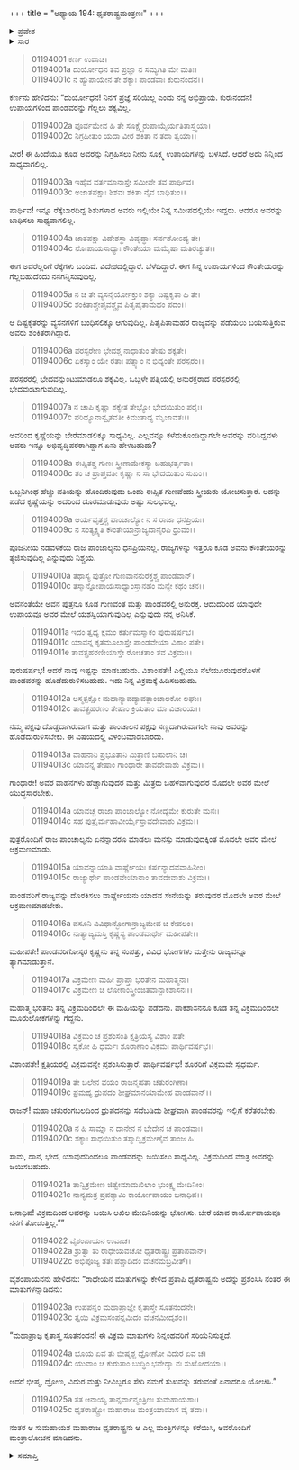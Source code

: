 +++
title = "ಅಧ್ಯಾಯ 194: ಧೃತರಾಷ್ಟ್ರಮಂತ್ರಣಃ"
+++

<details><summary>ಪ್ರವೇಶ</summary>


।।   ಓಂ ಓಂ ನಮೋ ನಾರಾಯಣಾಯ।।   ಶ್ರೀ ವೇದವ್ಯಾಸಾಯ ನಮಃ ।।

ಶ್ರೀ ಕೃಷ್ಣದ್ವೈಪಾಯನ ವೇದವ್ಯಾಸ ವಿರಚಿತ  

**ಶ್ರೀ ಮಹಾಭಾರತ**

**ಆದಿ ಪರ್ವ**

**ವಿದುರಾಗಮನ ಪರ್ವ**

**ಅಧ್ಯಾಯ 194**

</details>


<details><summary>ಸಾರ</summary>

ಕರ್ಣನು ತನಗೆ ತೋಚಿದ ಉಪಾಯಗಳನ್ನು ಹೇಳುವುದು (1-22). ಧೃತರಾಷ್ಟ್ರನು ಇತರರೊಡನೆ ಸಮಾಲೋಚನೆ ಮಾಡುತ್ತೇನೆ ಎಂದು ಹೇಳುವುದು (23-25).

</details>



> 01194001 ಕರ್ಣ ಉವಾಚ।  
01194001a ದುರ್ಯೋಧನ ತವ ಪ್ರಜ್ಞಾ ನ ಸಮ್ಯಗಿತಿ ಮೇ ಮತಿಃ।   
01194001c ನ ಹ್ಯುಪಾಯೇನ ತೇ ಶಕ್ಯಾಃ ಪಾಂಡವಾಃ ಕುರುನಂದನ।।

ಕರ್ಣನು ಹೇಳಿದನು: “ದುರ್ಯೋಧನ! ನಿನಗೆ ಪ್ರಜ್ಞೆ ಸರಿಯಿಲ್ಲ ಎಂದು ನನ್ನ ಅಭಿಪ್ರಾಯ. ಕುರುನಂದನ! ಉಪಾಯಗಳಿಂದ ಪಾಂಡವರನ್ನು ಗೆಲ್ಲಲು ಶಕ್ಯವಿಲ್ಲ.

> 01194002a ಪೂರ್ವಮೇವ ಹಿ ತೇ ಸೂಕ್ಷ್ಮೈರುಪಾಯೈರ್ಯತಿತಾಸ್ತ್ವಯಾ।  
01194002c ನಿಗ್ರಹೀತುಂ ಯದಾ ವೀರ ಶಕಿತಾ ನ ತದಾ ತ್ವಯಾ।।

ವೀರ! ಈ ಹಿಂದೆಯೂ ಕೂಡ ಅವರನ್ನು ನಿಗ್ರಹಿಸಲು ನೀನು ಸೂಕ್ಷ್ಮ ಉಪಾಯಗಳನ್ನು ಬಳಸಿದೆ. ಆದರೆ ಅದು ನಿನ್ನಿಂದ ಸಾಧ್ಯವಾಗಲಿಲ್ಲ.

> 01194003a ಇಹೈವ ವರ್ತಮಾನಾಸ್ತೇ ಸಮೀಪೇ ತವ ಪಾರ್ಥಿವ।  
01194003c ಅಜಾತಪಕ್ಷಾಃ ಶಿಶವಃ ಶಕಿತಾ ನೈವ ಬಾಧಿತುಂ।।

ಪಾರ್ಥಿವ! ಇನ್ನೂ ರೆಕ್ಕೆಬಾರದಿದ್ದ ಶಿಶುಗಳಾದ ಅವರು ಇಲ್ಲಿಯೇ ನಿನ್ನ ಸಮೀಪದಲ್ಲಿಯೇ ಇದ್ದರು. ಆದರೂ ಅವರನ್ನು ಬಾಧಿಸಲು ಸಾಧ್ಯವಾಗಲಿಲ್ಲ.

> 01194004a ಜಾತಪಕ್ಷಾ ವಿದೇಶಸ್ಥಾ ವಿವೃದ್ಧಾಃ ಸರ್ವಶೋಽದ್ಯ ತೇ।  
01194004c ನೋಪಾಯಸಾಧ್ಯಾಃ ಕೌಂತೇಯಾ ಮಮೈಷಾ ಮತಿರಚ್ಯುತ।।

ಈಗ ಅವರೆಲ್ಲರಿಗೆ ರೆಕ್ಕೆಗಳು ಬಂದಿವೆ. ವಿದೇಶದಲ್ಲಿದ್ದಾರೆ. ಬೆಳೆದಿದ್ದಾರೆ. ಈಗ ನಿನ್ನ ಉಪಾಯಗಳಿಂದ ಕೌಂತೇಯರನ್ನು ಗೆಲ್ಲಬಹುದೆಂದು ನನಗನ್ನಿಸುವುದಿಲ್ಲ.

> 01194005a ನ ಚ ತೇ ವ್ಯಸನೈರ್ಯೋಕ್ತುಂ ಶಕ್ಯಾ ದಿಷ್ಟಕೃತಾ ಹಿ ತೇ।  
01194005c ಶಂಕಿತಾಶ್ಚೇಪ್ಸವಶ್ಚೈವ ಪಿತೃಪೈತಾಮಹಂ ಪದಂ।।

ಆ ದಿಷ್ಟಕೃತರನ್ನು ವ್ಯಸನಗಳಿಗೆ ಬಂಧಿಸಲಿಕ್ಕೂ ಆಗುವುದಿಲ್ಲ. ಪಿತೃಪಿತಾಮಹರ ರಾಜ್ಯವನ್ನು ಪಡೆಯಲು ಬಯಸುತ್ತಿರುವ ಅವರು ಶಂಕಿತರಾಗಿದ್ದಾರೆ.

> 01194006a ಪರಸ್ಪರೇಣ ಭೇದಶ್ಚ ನಾಧಾತುಂ ತೇಷು ಶಕ್ಯತೇ।  
01194006c ಏಕಸ್ಯಾಂ ಯೇ ರತಾಃ ಪತ್ನ್ಯಾಂ ನ ಭಿದ್ಯಂತೇ ಪರಸ್ಪರಂ।।

ಪರಸ್ಪರರಲ್ಲಿ ಭೇದವನ್ನುಂಟುಮಾಡಲೂ ಶಕ್ಯವಿಲ್ಲ. ಒಬ್ಬಳೇ ಪತ್ನಿಯಲ್ಲಿ ಅನುರಕ್ತರಾದ ಪರಸ್ಪರರಲ್ಲಿ ಭೇದವುಂಟಾಗುವುದಿಲ್ಲ.

> 01194007a ನ ಚಾಪಿ ಕೃಷ್ಣಾ ಶಕ್ಯೇತ ತೇಭ್ಯೋ ಭೇದಯಿತುಂ ಪರೈಃ।  
01194007c ಪರಿದ್ಯೂನಾನ್ವೃತವತೀ ಕಿಮುತಾದ್ಯ ಮೃಜಾವತಃ।।

ಅವರಿಂದ ಕೃಷ್ಣೆಯನ್ನು ಬೇರೆಮಾಡಲಿಕ್ಕೂ ಸಾಧ್ಯವಿಲ್ಲ. ಎಲ್ಲವನ್ನೂ ಕಳೆದುಕೊಂಡಿದ್ದಾಗಲೇ ಅವರನ್ನು ವರಿಸಿದ್ದವಳು ಅವರು ಇನ್ನೂ ಅಭಿವೃದ್ಧಿಪರರಾಗಿದ್ದಾಗ ಏನು ಹೇಳಬಹುದು?

> 01194008a ಈಪ್ಸಿತಶ್ಚ ಗುಣಃ ಸ್ತ್ರೀಣಾಮೇಕಸ್ಯಾ ಬಹುಭರ್ತೃತಾ।  
01194008c ತಂ ಚ ಪ್ರಾಪ್ತವತೀ ಕೃಷ್ಣಾ ನ ಸಾ ಭೇದಯಿತುಂ ಸುಖಂ।।

ಒಬ್ಬನಿಗಿಂಥ ಹೆಚ್ಚು ಪತಿಯನ್ನು ಹೊಂದಿರುವುದು ಒಂದು ಈಪ್ಸಿತ ಗುಣವೆಂದು ಸ್ತ್ರೀಯರು ಯೋಚಿಸುತ್ತಾರೆ. ಅದನ್ನು ಪಡೆದ ಕೃಷ್ಣೆಯನ್ನು ಅದರಿಂದ ದೂರಮಾಡುವುದು ಅಷ್ಟು ಸುಲಭವಲ್ಲ.

> 01194009a ಆರ್ಯವೃತ್ತಶ್ಚ ಪಾಂಚಾಲ್ಯೋ ನ ಸ ರಾಜಾ ಧನಪ್ರಿಯಃ।   
01194009c ನ ಸಂತ್ಯಕ್ಷ್ಯತಿ ಕೌಂತೇಯಾನ್ರಾಜ್ಯದಾನೈರಪಿ ಧ್ರುವಂ।।

ಪೂಜನೀಯ ನಡವಳಿಕೆಯ ರಾಜ ಪಾಂಚಾಲ್ಯನು ಧನಪ್ರಿಯನಲ್ಲ. ರಾಜ್ಯಗಳನ್ನು ಇತ್ತರೂ ಕೂಡ ಅವನು ಕೌಂತೇಯರನ್ನು ತ್ಯಜಿಸುವುದಿಲ್ಲ ಎನ್ನುವುದು ನಿಶ್ಚಯ.

> 01194010a ತಥಾಸ್ಯ ಪುತ್ರೋ ಗುಣವಾನನುರಕ್ತಶ್ಚ ಪಾಂಡವಾನ್।  
01194010c ತಸ್ಮಾನ್ನೋಪಾಯಸಾಧ್ಯಾಂಸ್ತಾನಹಂ ಮನ್ಯೇ ಕಥಂ ಚನ।।

ಅವನಂತೆಯೇ ಅವನ ಪುತ್ರನೂ ಕೂಡ ಗುಣವಂತ ಮತ್ತು ಪಾಂಡವರಲ್ಲಿ ಅನುರಕ್ತ. ಆದುದರಿಂದ ಯಾವುದೇ ಉಪಾಯವೂ ಅವರ ಮೇಲೆ ಯಶಸ್ವಿಯಾಗುವುದಿಲ್ಲ ಎನ್ನುವುದು ನನ್ನ ಅನಿಸಿಕೆ.

> 01194011a ಇದಂ ತ್ವದ್ಯ ಕ್ಷಮಂ ಕರ್ತುಮಸ್ಮಾಕಂ ಪುರುಷರ್ಷಭ।  
01194011c ಯಾವನ್ನ ಕೃತಮೂಲಾಸ್ತೇ ಪಾಂಡವೇಯಾ ವಿಶಾಂ ಪತೇ।  
01194011e ತಾವತ್ಪ್ರಹರಣೀಯಾಸ್ತೇ ರೋಚತಾಂ ತವ ವಿಕ್ರಮಃ।।

ಪುರುಷರ್ಷಭ! ಆದರೆ ನಾವು ಇಷ್ಟನ್ನು ಮಾಡಬಹುದು. ವಿಶಾಂಪತೇ! ಎಲ್ಲಿಯೂ ನೆಲೆಯೂರುವುದರೊಳಗೆ ಪಾಂಡವರನ್ನು ಹೊಡೆದುರುಳಿಸಬಹುದು. ಇದು ನಿನ್ನ ವಿಕ್ರಮಕ್ಕೆ ಹಿಡಿಸಬಹುದು.

> 01194012a ಅಸ್ಮತ್ಪಕ್ಷೋ ಮಹಾನ್ಯಾವದ್ಯಾವತ್ಪಾಂಚಾಲಕೋ ಲಘುಃ।  
01194012c ತಾವತ್ಪ್ರಹರಣಂ ತೇಷಾಂ ಕ್ರಿಯತಾಂ ಮಾ ವಿಚಾರಯ।।

ನಮ್ಮ ಪಕ್ಷವು ದೊಡ್ಡದಾಗಿರುವಾಗ ಮತ್ತು ಪಾಂಚಾಲನ ಪಕ್ಷವು ಸಣ್ಣದಾಗಿರುವಾಗಲೇ ನಾವು ಅವರನ್ನು ಹೊಡೆದುರುಳಿಸಬೇಕು. ಈ ವಿಷಯದಲ್ಲಿ ವಿಳಂಬಮಾಡಬಾರದು.

> 01194013a ವಾಹನಾನಿ ಪ್ರಭೂತಾನಿ ಮಿತ್ರಾಣಿ ಬಹುಲಾನಿ ಚ।  
01194013c ಯಾವನ್ನ ತೇಷಾಂ ಗಾಂಧಾರೇ ತಾವದೇವಾಶು ವಿಕ್ರಮ।।

ಗಾಂಧಾರೇ! ಅವರ ವಾಹನಗಳು ಹೆಚ್ಚಾಗುವುದರ ಮತ್ತು ಮಿತ್ರರು ಬಹಳವಾಗುವುದರ ಮೊದಲೇ ಅವರ ಮೇಲೆ ಯುದ್ಧಸಾರಬೇಕು.

> 01194014a ಯಾವಚ್ಚ ರಾಜಾ ಪಾಂಚಾಲ್ಯೋ ನೋದ್ಯಮೇ ಕುರುತೇ ಮನಃ।  
01194014c ಸಹ ಪುತ್ರೈರ್ಮಹಾವೀರ್ಯೈಸ್ತಾವದೇವಾಶು ವಿಕ್ರಮ।।

ಪುತ್ರರೊಂದಿಗೆ ರಾಜ ಪಾಂಚಾಲ್ಯನು ಏನನ್ನಾದರೂ ಮಾಡಲು ಮನಸ್ಸು ಮಾಡುವುದಕ್ಕಿಂತ ಮೊದಲೇ ಅವರ ಮೇಲೆ ಆಕ್ರಮಣಮಾಡು.

> 01194015a ಯಾವನ್ನಾಯಾತಿ ವಾರ್ಷ್ಣೇಯಃ ಕರ್ಷನ್ಯಾದವವಾಹಿನೀಂ।  
01194015c ರಾಜ್ಯಾರ್ಥೇ ಪಾಂಡವೇಯಾನಾಂ ತಾವದೇವಾಶು ವಿಕ್ರಮ।।

ಪಾಂಡವರಿಗೆ ರಾಜ್ಯವನ್ನು ದೊರಕಿಸಲು ವಾರ್ಷ್ಣೇಯನು ಯಾದವ ಸೇನೆಯನ್ನು ತರುವುದರ ಮೊದಲೇ ಅವರ ಮೇಲೆ ಆಕ್ರಮಣಮಾಡಬೇಕು.

> 01194016a ವಸೂನಿ ವಿವಿಧಾನ್ಭೋಗಾನ್ರಾಜ್ಯಮೇವ ಚ ಕೇವಲಂ।  
01194016c ನಾತ್ಯಾಜ್ಯಮಸ್ತಿ ಕೃಷ್ಣಸ್ಯ ಪಾಂಡವಾರ್ಥೇ ಮಹೀಪತೇ।।

ಮಹೀಪತೇ! ಪಾಂಡವರಿಗೋಸ್ಕರ ಕೃಷ್ಣನು ತನ್ನ ಸಂಪತ್ತು, ವಿವಿಧ ಭೋಗಗಳು ಮತ್ತೇನು ರಾಜ್ಯವನ್ನೂ ತ್ಯಾಗಮಾಡುತ್ತಾನೆ.

> 01194017a ವಿಕ್ರಮೇಣ ಮಹೀ ಪ್ರಾಪ್ತಾ ಭರತೇನ ಮಹಾತ್ಮನಾ।  
01194017c ವಿಕ್ರಮೇಣ ಚ ಲೋಕಾಂಸ್ತ್ರೀಂಜಿತವಾನ್ಪಾಕಶಾಸನಃ।।

ಮಹಾತ್ಮ ಭರತನು ತನ್ನ ವಿಕ್ರಮದಿಂದಲೇ ಈ ಮಹಿಯನ್ನು ಪಡೆದನು. ಪಾಕಶಾಸನನೂ ಕೂಡ ತನ್ನ ವಿಕ್ರಮದಿಂದಲೇ ಮೂರುಲೋಕಗಳನ್ನು ಗೆದ್ದನು.

> 01194018a ವಿಕ್ರಮಂ ಚ ಪ್ರಶಂಸಂತಿ ಕ್ಷತ್ರಿಯಸ್ಯ ವಿಶಾಂ ಪತೇ।  
01194018c ಸ್ವಕೋ ಹಿ ಧರ್ಮಃ ಶೂರಾಣಾಂ ವಿಕ್ರಮಃ ಪಾರ್ಥಿವರ್ಷಭ।।

ವಿಶಾಂಪತೇ! ಕ್ಷತ್ರಿಯರಲ್ಲಿ ವಿಕ್ರಮವನ್ನೇ ಪ್ರಶಂಸಿಸುತ್ತಾರೆ. ಪಾರ್ಥಿವರ್ಷಭ! ಶೂರರಿಗೆ ವಿಕ್ರಮವೇ ಸ್ವಧರ್ಮ.

> 01194019a ತೇ ಬಲೇನ ವಯಂ ರಾಜನ್ಮಹತಾ ಚತುರಂಗಿಣಾ।   
01194019c ಪ್ರಮಥ್ಯ ದ್ರುಪದಂ ಶೀಘ್ರಮಾನಯಾಮೇಹ ಪಾಂಡವಾನ್।।

ರಾಜನ್! ಮಹಾ ಚತುರಂಗಬಲದಿಂದ ದ್ರುಪದನನ್ನು ಸದೆಬಡಿದು ಶೀಘ್ರವಾಗಿ ಪಾಂಡವರನ್ನು ಇಲ್ಲಿಗೆ ಕರೆತರಬೇಕು.

> 01194020a ನ ಹಿ ಸಾಮ್ನಾ ನ ದಾನೇನ ನ ಭೇದೇನ ಚ ಪಾಂಡವಾಃ।  
01194020c ಶಕ್ಯಾಃ ಸಾಧಯಿತುಂ ತಸ್ಮಾದ್ವಿಕ್ರಮೇಣೈವ ತಾಂಜ ಹಿ।

ಸಾಮ, ದಾನ, ಭೇದ, ಯಾವುದರಿಂದಲೂ ಪಾಂಡವರನ್ನು ಜಯಿಸಲು ಸಾಧ್ಯವಿಲ್ಲ. ವಿಕ್ರಮದಿಂದ ಮಾತ್ರ ಅವರನ್ನು ಜಯಿಸಬಹುದು.

> 01194021a ತಾನ್ವಿಕ್ರಮೇಣ ಜಿತ್ವೇಮಾಮಖಿಲಾಂ ಭುಂಕ್ಷ್ವ ಮೇದಿನೀಂ।  
01194021c ನಾನ್ಯಮತ್ರ ಪ್ರಪಶ್ಯಾಮಿ ಕಾರ್ಯೋಪಾಯಂ ಜನಾಧಿಪ।।

ಜನಾಧಿಪ! ವಿಕ್ರಮದಿಂದ ಅವರನ್ನು ಜಯಿಸಿ ಅಖಿಲ ಮೇದಿನಿಯನ್ನು ಭೋಗಿಸು. ಬೇರೆ ಯಾವ ಕಾರ್ಯೋಪಾಯವೂ ನನಗೆ ತೋಚುತ್ತಿಲ್ಲ.””

> 01194022 ವೈಶಂಪಾಯನ ಉವಾಚ।  
01194022a ಶ್ರುತ್ವಾ ತು ರಾಧೇಯವಚೋ ಧೃತರಾಷ್ಟ್ರಃ ಪ್ರತಾಪವಾನ್।  
01194022c ಅಭಿಪೂಜ್ಯ ತತಃ ಪಶ್ಚಾದಿದಂ ವಚನಮಬ್ರವೀತ್।।

ವೈಶಂಪಾಯನನು ಹೇಳಿದನು: “ರಾಧೇಯನ ಮಾತುಗಳನ್ನು ಕೇಳಿದ ಪ್ರತಾಪಿ ಧೃತರಾಷ್ಟ್ರನು ಅದನ್ನು ಪ್ರಶಂಸಿಸಿ ನಂತರ ಈ ಮಾತುಗಳನ್ನಾಡಿದನು:

> 01194023a ಉಪಪನ್ನಂ ಮಹಾಪ್ರಾಜ್ಞೇ ಕೃತಾಸ್ತ್ರೇ ಸೂತನಂದನೇ।  
01194023c ತ್ವಯಿ ವಿಕ್ರಮಸಂಪನ್ನಮಿದಂ ವಚನಮೀದೃಶಂ।।

“ಮಹಾಪ್ರಾಜ್ಞ ಕೃತಾಸ್ತ್ರ ಸೂತನಂದನ! ಈ ವಿಕ್ರಮ ಮಾತುಗಳು ನಿನ್ನಂಥವರಿಗೆ ಸರಿಯೆನಿಸುತ್ತದೆ.

> 01194024a ಭೂಯ ಏವ ತು ಭೀಷ್ಮಶ್ಚ ದ್ರೋಣೋ ವಿದುರ ಏವ ಚ।  
01194024c ಯುವಾಂ ಚ ಕುರುತಾಂ ಬುದ್ಧಿಂ ಭವೇದ್ಯಾ ನಃ ಸುಖೋದಯಾ।।

ಆದರೆ ಭೀಷ್ಮ, ದ್ರೋಣ, ವಿದುರ ಮತ್ತು ನೀವಿಬ್ಬರೂ ಸೇರಿ ನಮಗೆ ಸುಖವನ್ನು ತರುವಂತೆ ಏನಾದರೂ ಯೋಚಿಸಿ.”

> 01194025a ತತ ಆನಾಯ್ಯ ತಾನ್ಸರ್ವಾನ್ಮಂತ್ರಿಣಃ ಸುಮಹಾಯಶಾಃ।  
01194025c ಧೃತರಾಷ್ಟ್ರೋ ಮಹಾರಾಜ ಮಂತ್ರಯಾಮಾಸ ವೈ ತದಾ।।

ನಂತರ ಆ ಸುಮಹಾಯಶ ಮಹಾರಾಜ ಧೃತರಾಷ್ಟ್ರನು ಆ ಎಲ್ಲ ಮಂತ್ರಿಗಳನ್ನೂ ಕರೆಯಿಸಿ, ಅವರೊಂದಿಗೆ ಮಂತ್ರಾಲೋಚನೆ ಮಾಡಿದನು.



<details><summary>ಸಮಾಪ್ತಿ</summary>


ಇತಿ ಶ್ರೀ ಮಹಾಭಾರತೇ ಆದಿಪರ್ವಣಿ ವಿದುರಾಗಮನಪರ್ವಣಿ ಧೃತರಾಷ್ಟ್ರಮಂತ್ರಣೇ ಚತುರ್ನವತ್ಯಧಿಕಶತತಮೋಽಧ್ಯಾಯ:।।  
ಇದು ಶ್ರೀ ಮಹಾಭಾರತದಲ್ಲಿ ಆದಿಪರ್ವದಲ್ಲಿ ವಿದುರಾಗಮನಪರ್ವದಲ್ಲಿ ಧೃತರಾಷ್ಟ್ರಮಂತ್ರಣದಲ್ಲಿ ನೂರಾತೊಂಭತ್ತ್ನಾಲ್ಕನೆಯ ಅಧ್ಯಾಯವು.


</details>

